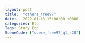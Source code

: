 ```yaml
---
layout: post
title:  "others_free97"
date:   2022-01-08 15:00:00 +0000
categories: Etc
Tags: Story Etc
SceneCode: ["scene_free97_q1_s20"]
---
```


